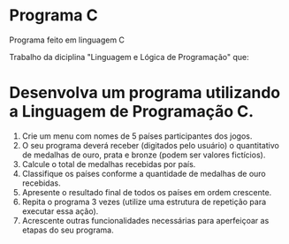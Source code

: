 # Programa C
 Programa feito em linguagem C

Trabalho da diciplina "Linguagem e Lógica de Programação" que:

# Desenvolva um programa utilizando a Linguagem de Programação C.
1. Crie um menu com nomes de 5 países participantes dos jogos.
2. O seu programa deverá receber (digitados pelo usuário) o quantitativo de medalhas de ouro, prata e bronze (podem ser valores fictícios).
3. Calcule o total de medalhas recebidas por país.
4. Classifique os países conforme a quantidade de medalhas de ouro recebidas.
5. Apresente o resultado final de todos os países em ordem crescente.
6. Repita o programa 3 vezes (utilize uma estrutura de repetição para executar essa ação).
7. Acrescente outras funcionalidades necessárias para aperfeiçoar as etapas do seu programa.